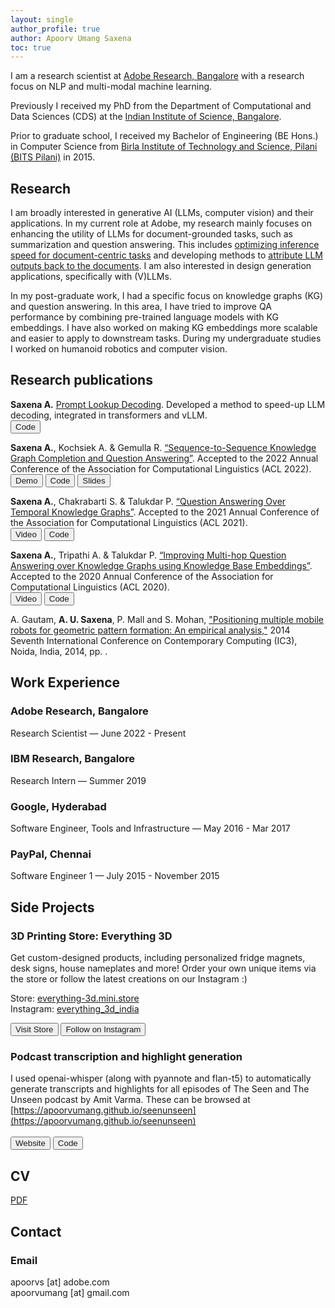 ```yaml
---
layout: single
author_profile: true
author: Apoorv Umang Saxena
toc: true
---
```

I am a research scientist at [Adobe Research, Bangalore](https://research.adobe.com/careers/bangalore/) with a research focus on NLP and multi-modal machine learning.

Previously I received my PhD from the Department of Computational and Data Sciences (CDS) at the [Indian Institute of Science, Bangalore](https://www.iisc.ac.in/).

Prior to graduate school, I received my Bachelor of Engineering (BE Hons.) in Computer Science from [Birla Institute of Technology and Science, Pilani (BITS Pilani)](http://www.bits-pilani.ac.in/) in 2015.


## Research

I am broadly interested in generative AI (LLMs, computer vision) and their applications. In my current role at Adobe, my research mainly focuses on enhancing the utility of LLMs for document-grounded tasks, such as summarization and question answering. This includes [optimizing inference speed for document-centric tasks](https://github.com/apoorvumang/prompt-lookup-decoding) and developing methods to [attribute LLM outputs back to the documents](https://arxiv.org/abs/2405.17980). I am also interested in design generation applications, specifically with (V)LLMs.

In my post-graduate work, I had a specific focus on knowledge graphs (KG) and question answering. In this area, I have tried to improve QA performance by combining pre-trained language models with KG embeddings. I have also worked on making KG embeddings more scalable and easier to apply to downstream tasks.
During my undergraduate studies I worked on humanoid robotics and computer vision.


## Research publications
**Saxena A.** [Prompt Lookup Decoding](https://github.com/apoorvumang/prompt-lookup-decoding). 
Developed a method to speed-up LLM decoding, integrated in transformers and vLLM.<br>
<button>
<a style="text-decoration: none;" href="https://github.com/apoorvumang/prompt-lookup-decoding"><i class="fab fa-fw fa-github" aria-hidden="true"></i> Code</a>
</button>


**Saxena A.**, Kochsiek A. & Gemulla R. [“Sequence-to-Sequence Knowledge Graph Completion and Question Answering”](https://arxiv.org/abs/2203.10321). Accepted to the 2022 Annual Conference of the Association for Computational Linguistics (ACL 2022).<br>
<button>
<a style="text-decoration: none;" href="https://huggingface.co/spaces/apoorvumang/kgt5"><i class="fas fa-play"></i> Demo</a>
</button>
<button>
<a style="text-decoration: none;" href="https://github.com/apoorvumang/kgt5"><i class="fab fa-fw fa-github" aria-hidden="true"></i> Code</a>
</button>
<button>
<a style="text-decoration: none;" href="https://docs.google.com/presentation/d/1704LNdD9yQAdAIPnjKEqKaytS74GT_E83aCFFAgJAPs/edit?usp=sharing">
<i class="fa fa-archive"></i> Slides</a>
</button>



**Saxena A.**, Chakrabarti S. & Talukdar P. [“Question Answering Over Temporal Knowledge Graphs”](https://arxiv.org/abs/2106.01515). Accepted to the 2021 Annual Conference of the Association for Computational Linguistics (ACL 2021).<br>
<button>
<a style="text-decoration: none;" href="https://underline.io/lecture/25744-question-answering-over-temporal-knowledge-graphs"><i class="fas fa-video"></i> Video</a>
</button>
<button>
<a style="text-decoration: none;" href="https://github.com/apoorvumang/CronKGQA"><i class="fab fa-fw fa-github" aria-hidden="true"></i> Code</a>
</button>

**Saxena A.**, Tripathi A. & Talukdar P. [“Improving Multi-hop Question Answering over Knowledge Graphs using Knowledge Base Embeddings”](https://malllabiisc.github.io/publications/papers/final_embedkgqa.pdf). Accepted to the 2020 Annual Conference of the Association for Computational Linguistics (ACL 2020).<br>
<button>
<a style="text-decoration: none;" href="https://virtual.acl2020.org/paper_main.412.html"><i class="fas fa-video"></i> Video</a>
</button>
<button>
<a style="text-decoration: none;" href="https://github.com/malllabiisc/EmbedKGQA"><i class="fab fa-fw fa-github" aria-hidden="true"></i> Code</a>
</button>

A. Gautam, __A. U. Saxena__, P. Mall and S. Mohan, ["Positioning multiple mobile robots for geometric pattern formation: An empirical analysis,"](https://www.computer.org/csdl/proceedings/ic3/2014/5172/00/06897242-abs.html) 2014 Seventh International Conference on Contemporary Computing (IC3), Noida, India, 2014, pp. . 


## Work Experience

### Adobe Research, Bangalore
Research Scientist — June 2022 - Present

### IBM Research, Bangalore
Research Intern — Summer 2019

### Google, Hyderabad
Software Engineer, Tools and Infrastructure — May 2016 - Mar 2017

### PayPal, Chennai
Software Engineer 1 — July 2015 - November 2015

## Side Projects

### 3D Printing Store: Everything 3D

Get custom-designed products, including personalized fridge magnets, desk signs, house nameplates and more! Order your own unique items via the store or follow the latest creations on our Instagram :)

Store: [everything-3d.mini.store](https://everything-3d.mini.store/)  
Instagram: [everything_3d_india](https://www.instagram.com/everything_3d_india/)

<button>
<a style="text-decoration: none;" href="https://everything-3d.mini.store/"><i class="fas fa-store"></i> Visit Store</a>
</button>
<button>
<a style="text-decoration: none;" href="https://www.instagram.com/everything_3d_india/"><i class="fab fa-instagram"></i> Follow on Instagram</a>
</button>

### Podcast transcription and highlight generation

I used openai-whisper (along with pyannote and flan-t5) to automatically generate transcripts and highlights for all episodes of The Seen and The Unseen
podcast by Amit Varma. These can be browsed at [https://apoorvumang.github.io/seenunseen](https://apoorvumang.github.io/seenunseen) <br> <br>
<button>
<a style="text-decoration: none;" href="https://apoorvumang.github.io/seenunseen"><i class="fas fa-play"></i> Website</a>
</button>
<button>
<a style="text-decoration: none;" href="https://github.com/apoorvumang/seenunseen-whisper"><i class="fab fa-fw fa-github" aria-hidden="true"></i> Code</a>
</button>


## CV

[PDF]({{site.url}}/download/CV.pdf)

## Contact

### Email

apoorvs [at] adobe.com
<br />
apoorvumang [at] gmail.com

<!-- ### Lab Address

_303, Department of Computational and Data Sciences (CDS)_
 -->

